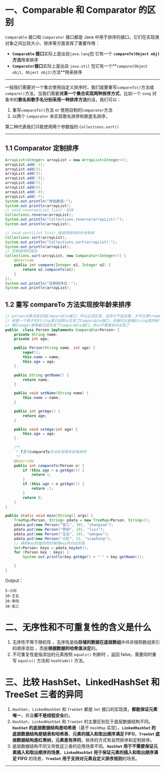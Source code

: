 # 一、Comparable 和 Comparator 的区别

`Comparable` 接口和 `Comparator` 接口都是 Java 中用于排序的接口，它们在实现类对象之间比较大小、排序等方面发挥了重要作用：

- **`Comparable` 接口**实际上是出自`java.lang`包 它有一个 **`compareTo(Object obj)`方法**用来排序
- **`Comparator`接口**实际上是出自 `java.util` 包它有一个**`compare(Object obj1, Object obj2)`方法**用来排序

------

一般我们需要对一个集合使用自定义排序时，我们就要重写`compareTo()`方法或`compare()`方法，当我们需要**对某一个集合实现两种排序方式**，比如一个 `song` 对象中的**歌名和歌手名分别采用一种排序方法**的话，我们可以：

1. 重写`compareTo()`方法 or 使用自制的`Comparator`方法
2. 以两个 `Comparator` 来实现歌名排序和歌星名排序，

第二种代表我们只能使用两个参数版的 `Collections.sort()`

------

## 1.1 Comparator 定制排序

```java
ArrayList<Integer> arrayList = new ArrayList<Integer>();
arrayList.add(-1);
arrayList.add(3);
arrayList.add(3);
arrayList.add(-5);
arrayList.add(7);
arrayList.add(4);
arrayList.add(-9);
arrayList.add(-7);
System.out.println("原始数组:");
System.out.println(arrayList);
// void reverse(List list)：反转
Collections.reverse(arrayList);
System.out.println("Collections.reverse(arrayList):");
System.out.println(arrayList);

// void sort(List list),按自然排序的升序排序
Collections.sort(arrayList);
System.out.println("Collections.sort(arrayList):");
System.out.println(arrayList);
// 定制排序的用法
Collections.sort(arrayList, new Comparator<Integer>() {
    @Override
    public int compare(Integer o1, Integer o2) {
        return o2.compareTo(o1);
    }
});
System.out.println("定制排序后：");
System.out.println(arrayList);
```

## 1.2 重写 compareTo 方法实现按年龄来排序

```java
// person对象没有实现Comparable接口，所以必须实现，这样才不会出错，才可以使treemap中的数据按顺序排列
// 前面一个例子的String类已经默认实现了Comparable接口，详细可以查看String类的API文档，另外其他
// 像Integer类等都已经实现了Comparable接口，所以不需要另外实现了
public  class Person implements Comparable<Person> {
    private String name;
    private int age;

    public Person(String name, int age) {
        super();
        this.name = name;
        this.age = age;
    }

    public String getName() {
        return name;
    }

    public void setName(String name) {
        this.name = name;
    }

    public int getAge() {
        return age;
    }

    public void setAge(int age) {
        this.age = age;
    }

    /**
     * T重写compareTo方法实现按年龄来排序
     */
    @Override
    public int compareTo(Person o) {
        if (this.age > o.getAge()) {
            return 1;
        }
        if (this.age < o.getAge()) {
            return -1;
        }
        return 0;
    }
}
```

```java
public static void main(String[] args) {
    TreeMap<Person, String> pdata = new TreeMap<Person, String>();
    pdata.put(new Person("张三", 30), "zhangsan");
    pdata.put(new Person("李四", 20), "lisi");
    pdata.put(new Person("王五", 10), "wangwu");
    pdata.put(new Person("小红", 5), "xiaohong");
    // 得到key的值的同时得到key所对应的值
    Set<Person> keys = pdata.keySet();
    for (Person key : keys) {
        System.out.println(key.getAge() + "-" + key.getName());

    }
}
```

Output：

```
5-小红
10-王五
20-李四
30-张三
```

# 二、无序性和不可重复性的含义是什么

1. 无序性不等于随机性 ，无序性是指**存储的数据在底层数组**中并非按照数组索引的顺序添加 ，而是**根据数据的哈希值决定**的。
2. 不可重复性是指添加的元素按照 `equals()` 判断时 ，返回 false，需要同时重写 `equals()` 方法和 `hashCode()` 方法。

# 三、比较 HashSet、LinkedHashSet 和 TreeSet 三者的异同

1. `HashSet`、`LinkedHashSet` 和 `TreeSet` 都是 `Set` 接口的实现类，**都能保证元素唯一**，并且**都不是线程安全**的。
2. `HashSet`、`LinkedHashSet` 和 `TreeSet` 的主要区别在于底层数据结构不同。**`HashSet` 的底层数据结构是哈希表**（基于 `HashMap` 实现）。**`LinkedHashSet` 的底层数据结构是链表和哈希表**，**元素的插入和取出顺序满足 FIFO**。**`TreeSet` 底层数据结构是红黑树，元素是有序的**，排序的方式有自然排序和定制排序。
3. 底层数据结构不同又导致这三者的应用场景不同。**`HashSet` 用于不需要保证元素插入和取出顺序的场景**，**`LinkedHashSet` 用于保证元素的插入和取出顺序满足 FIFO** 的场景，**`TreeSet` 用于支持对元素自定义排序规则**的场景。

------

